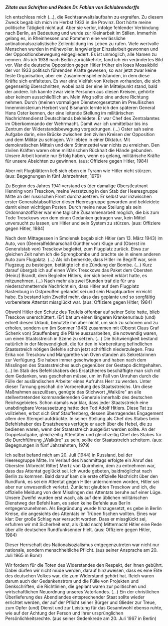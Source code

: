 ***Zitate aus Schriften und Reden Dr. Fabian von Schlabrendorffs***

Ich entschloss mich (...), die Rechtsanwaltslaufbahn zu ergreifen. Zu
diesem Zweck begab ich mich im Herbst 1933 in die Provinz. Dort hörte
meine politische Tätigkeit nicht auf. Aber sie verlor, infolge fehlender
Verbindung nach Berlin, an Bedeutung und wurde zur Kleinarbeit im
Stillen. Immerhin gelang es, in Rheinhessen und Pommern eine
verlässliche antinationalsozialistische Zellenbildung ins Leben zu
rufen. Viele wertvolle Menschen wurden in mühevoller, langwieriger
Einzelarbeit gewonnen und der Oppositionsbewegung eingegliedert. Es ist
unmöglich, alle Namen zu nennen. Als ich 1938 nach Berlin zurückkehrte,
fand ich ein verändertes Bild vor. War die deutsche Opposition gegen
Hitler früher ein loses Mosaikbild der vor 1933 politisch führenden
Kräfte gewesen, so war jetzt zwar keine feste Organisation, aber ein
Zusammenspiel entstanden, in dem diese Kräfte sich entfalteten. Es war
eine Vielfalt von Kreisen vorhanden, die sich gegenseitig überschnitten,
wobei bald der eine im Mittelpunkt stand, bald der andere. Ich kannte
zwar viele Personen aus diesen Kreisen, gehörte aber keinem
ausschließlich an. Mein Weg sollte eine andere Richtung nehmen. Durch
(meinen vormaligen Dienstvorgesetzten im Preußischen Innenministerium
Herbert von) Bismarck lernte ich den späteren General Hans Oster kennen,
der eine leitende Stellung im militärischen Nachrichtendienst
Deutschlands bekleidete. Er war Chef des Zentralamtes im Oberkommando
der Wehrmacht. Damit war ich unmittelbar bis ins Zentrum der
Widerstandsbewegung vorgedrungen. (...) Oster sah seine Aufgabe darin,
eine Brücke zwischen den zivilen Kreisen der Opposition und dem Militär
zu schlagen. Wir lebten in einer Diktatur. Mit demokratischen Mitteln
und dem Stimmzettel war nichts zu erreichen. Den zivilen Kräften waren
ohne militärischen Rückhalt die Hände gebunden. Unsere Arbeit konnte nur
Erfolg haben, wenn es gelang, militärische Kräfte für unsere Absichten
zu gewinnen. (aus: Offiziere gegen Hitler, 1984)

Aber mit Flugblättern ließ sich eben ein Tyrann wie Hitler nicht
stürzen. (aus: Begegnungen in fünf Jahrzehnten, 1979)

Zu Beginn des Jahres 1941 verstand es (der damalige Oberstleutnant
Henning von) Tresckow, meine Versetzung in den Stab der Heeresgruppe
Mitte an der russischen Front durchzusetzen. Er selbst war inzwischen
erster Generalstabsoffizier dieser Heeresgruppe geworden und bekleidete
damit einen wichtigen Posten. Durch meine neue Stellung als sein
Ordonnanzoffizier war eine tägliche Zusammenarbeit möglich, die bis zum
Tode Tresckows von dem einen Gedanken getragen war, kein Mittel
unversucht zu lassen, um Hitler und sein System zu stürzen. (aus:
Offiziere gegen Hitler, 1984)

Nach dem Mittagessen in Smolensk begab sich Hitler (am 13. März 1943) im
Auto, von (Generalfeldmarschall Günther von) Kluge und (Oberst im
Generalstab von) Tresckow begleitet, zum Flugplatz zurück. Etwa zur
gleichen Zeit nahm ich die Sprengbombe und brachte sie in einem anderen
Auto zum Flugplatz. (...) Als ich bemerkte, dass Hitler im Begriff war,
sein Flugzeug zu besteigen, betätigte ich die Zündung der Bombe. (...)
Kurz darauf übergab ich auf einen Wink Tresckows das Paket dem Obersten
(Heinz) Brandt, dem Begleiter Hitlers, der sich bereit erklärt hatte, es
mitzunehmen. (...) Nach mehr als zwei Stunden traf die für uns
niederschmetternde Nachricht ein, dass Hitler auf dem Flugplatz
Rastenburg in Ostpreußen gelandet sei und sein Hauptquartier erreicht
habe. Es bestand kein Zweifel mehr, dass das geplante und so sorgfältig
vorbereitete Attentat missglückt war. (aus: Offiziere gegen Hitler,
1984)

Obwohl Hitler den Schutz des Teufels offenbar auf seiner Seite hatte,
blieb Tresckow unerschüttert. (Er) bat um einen längeren Krankenurlaub
(und) erhielt diesen Urlaub, benutzte ihn aber nicht, um sich zu schonen
und zu erholen, sondern um (im Sommer 1943) zusammen mit (Oberst Claus
Graf Schenk von) Stauffenberg die Pläne auszuarbeiten, die notwendig
waren, um einen Staatsstreich in Szene zu setzen. (...) Die
Schwierigkeit bestand natürlich in der Notwendigkeit, die für den in
Vorbereitung befindlichen Staatsstreich nötigen Befehle schon jetzt
schriftlich niederzulegen. Frau Erika von Tresckow und Margarethe von
Oven standen als Sekretärinnen zur Verfügung. Sie haben immer
geschwiegen und haben nach dem Misslingen des Staatsstreiches auch
gegenüber der Gestapo dichtgehalten. (...) Im Stab des Befehlshabers des
Ersatzheeres beschäftigte man sich mit dem Gedanken, was geschehen
müsse, um im Fall von Unruhen durch die Fülle der ausländischen Arbeiter
eines Aufruhrs Herr zu werden. Unter dieser Tarnung geschah die
Vorbereitung des Staatsstreichs. Um diese Maßnahmen auszulösen, genügte
das Stichwort „Walküre" an alle stellvertretenden kommandierenden
Generale innerhalb des deutschen Reichsgebietes. Schon damals war klar,
dass jeder Staatsstreich eine unabdingbare Voraussetzung hatte: den Tod
Adolf Hitlers. Diese Tat zu vollziehen, erbot sich Graf Stauffenberg,
dessen überragendes Engagement allem den Stempel aufdrückte. In seiner
Stellung als Chef des Stabes beim Befehlshaber des Ersatzheeres verfügte
er auch über die Hebel, die zu bedienen waren, wenn der Staatsstreich
ausgelöst werden sollte. An der Doppelaufgabe, gleichzeitig Attentäter
und gleichzeitig Chef des Stabes für die Durchführung „Walküre" zu sein,
sollte der Staatsstreich scheitern. (aus: Begegnungen in fünf
Jahrzehnten, 1979)

Ich selbst befand mich am 20. Juli (1944) in Russland, bei der
Heeresgruppe Mitte. Im Verlauf des Nachmittags erfolgte ein Anruf des
Obersten (Albrecht Ritter) Mertz von Quirnheim, dem zu entnehmen war,
dass das Attentat geglückt sei. Ich wurde gebeten, baldmöglichst nach
Berlin zu kommen. Bald darauf kam die erste offizielle Nachricht über
den Rundfunk, es sei ein Attentat gegen Hitler unternommen worden,
Hitler sei aber nur unwesentlich verletzt. Zunächst glaubten Tresckow
und ich, die offizielle Meldung von dem Misslingen des Attentats beruhe
auf einer Lüge. Unsere Zweifel wurden erst wach, als auf dem üblichen
militärischen Dienstweg der Befehl kam, es seien keine Befehle aus
Berlin entgegenzunehmen. Als Begründung wurde hinzugesetzt, es gebe in
Berlin Kreise, die angesichts des Attentats im Trüben fischen wollten.
Eines war klar: Der große Schlag war versucht worden. Dass er missglückt
sei, erfuhren wir mit Sicherheit erst, als (bald nach) Mitternacht
Hitler eine Rede über alle deutschen Rundfunksender hielt. (aus:
Offiziere gegen Hitler, 1984)

Dieser Herrschaft des Nationalsozialismus entgegenzutreten war nicht nur
nationale, sondern menschheitliche Pflicht. (aus seiner Ansprache am 20.
Juli 1965 in Bonn)

Wir fordern für die Toten des Widerstandes den Respekt, der ihnen
gebührt. Dabei dürfen wir nicht müde werden, darauf hinzuweisen, dass es
eine Elite des deutschen Volkes war, die zum Widerstand gehört hat.
Reich waren darum auch der Gedankenstrom und die Fülle von Projekten und
Denkschriften, die Richtlinien, die geplant waren zur politischen und
wirtschaftlichen Neuordnung unseres Vaterlandes. (...) Ein der
christlichen Überlieferung des Abendlandes entsprechender Staat sollte
wieder errichtet werden, der auf der Pflicht seiner Bürger und Glieder
zur Treue, zum Opfer (und) Dienst und zur Leistung für das Gesamtwohl
ebenso ruhte, wie auf der Achtung der Person und ihrer ursprünglichen
Persönlichkeitsrechte. (aus seiner Gedenkrede am 20. Juli 1967 in
Berlin)
